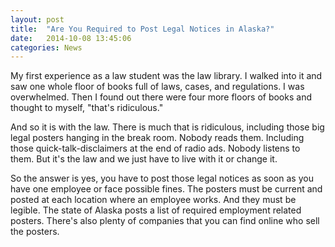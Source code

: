 ```yaml
---
layout: post
title:  "Are You Required to Post Legal Notices in Alaska?"
date:   2014-10-08 13:45:06
categories: News
---
```

My first experience as a law student was the law library. I walked into it and saw one whole floor of books full of laws, cases, and regulations. I was overwhelmed. Then I found out there were four more floors of books and thought to myself, "that's ridiculous."

And so it is with the law. There is much that is ridiculous, including those big legal posters hanging in the break room. Nobody reads them. Including those quick-talk-disclaimers at the end of radio ads. Nobody listens to them. But it's the law and we just have to live with it or change it.

So the answer is yes, you have to post those legal notices as soon as you have one employee or face possible fines. The posters must be current and posted at each location where an employee works. And they must be legible. The state of Alaska posts a list of required employment related posters. There's also plenty of companies that you can find online who sell the posters.
